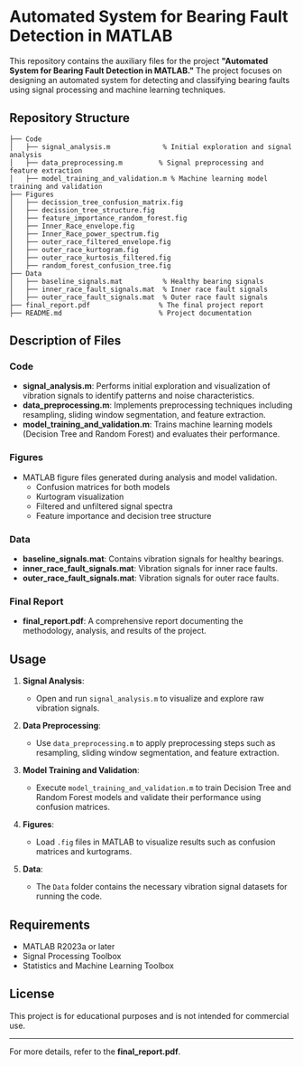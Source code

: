 # Automated System for Bearing Fault Detection in MATLAB

This repository contains the auxiliary files for the project **"Automated System for Bearing Fault Detection in MATLAB."** The project focuses on designing an automated system for detecting and classifying bearing faults using signal processing and machine learning techniques.

## Repository Structure

```
├── Code
│   ├── signal_analysis.m             % Initial exploration and signal analysis
│   ├── data_preprocessing.m         % Signal preprocessing and feature extraction
│   ├── model_training_and_validation.m % Machine learning model training and validation
├── Figures
│   ├── decission_tree_confusion_matrix.fig
│   ├── decission_tree_structure.fig
│   ├── feature_importance_random_forest.fig
│   ├── Inner_Race_envelope.fig
│   ├── Inner_Race_power_spectrum.fig
│   ├── outer_race_filtered_envelope.fig
│   ├── outer_race_kurtogram.fig
│   ├── outer_race_kurtosis_filtered.fig
│   ├── random_forest_confusion_tree.fig
├── Data
│   ├── baseline_signals.mat          % Healthy bearing signals
│   ├── inner_race_fault_signals.mat  % Inner race fault signals
│   ├── outer_race_fault_signals.mat  % Outer race fault signals
├── final_report.pdf                 % The final project report
├── README.md                        % Project documentation
```

## Description of Files

### Code
- **signal_analysis.m**: Performs initial exploration and visualization of vibration signals to identify patterns and noise characteristics.
- **data_preprocessing.m**: Implements preprocessing techniques including resampling, sliding window segmentation, and feature extraction.
- **model_training_and_validation.m**: Trains machine learning models (Decision Tree and Random Forest) and evaluates their performance.

### Figures
- MATLAB figure files generated during analysis and model validation.
  - Confusion matrices for both models
  - Kurtogram visualization
  - Filtered and unfiltered signal spectra
  - Feature importance and decision tree structure

### Data
- **baseline_signals.mat**: Contains vibration signals for healthy bearings.
- **inner_race_fault_signals.mat**: Vibration signals for inner race faults.
- **outer_race_fault_signals.mat**: Vibration signals for outer race faults.

### Final Report
- **final_report.pdf**: A comprehensive report documenting the methodology, analysis, and results of the project.

## Usage

1. **Signal Analysis**:
   - Open and run `signal_analysis.m` to visualize and explore raw vibration signals.

2. **Data Preprocessing**:
   - Use `data_preprocessing.m` to apply preprocessing steps such as resampling, sliding window segmentation, and feature extraction.

3. **Model Training and Validation**:
   - Execute `model_training_and_validation.m` to train Decision Tree and Random Forest models and validate their performance using confusion matrices.

4. **Figures**:
   - Load `.fig` files in MATLAB to visualize results such as confusion matrices and kurtograms.

5. **Data**:
   - The `Data` folder contains the necessary vibration signal datasets for running the code.

## Requirements
- MATLAB R2023a or later
- Signal Processing Toolbox
- Statistics and Machine Learning Toolbox

## License
This project is for educational purposes and is not intended for commercial use.

---
For more details, refer to the **final_report.pdf**.

